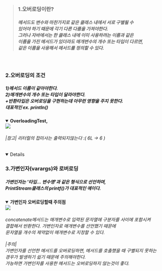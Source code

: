 <blockquote>
<h3>1.오버로딩이란?</h3>
<h5>
메서드도 변수와 마찬가지로 같은 클래스 내에서 서로 구별될 수 <br>
있어야 하기 때문에 각기 다른 다름을 가져야한다.<br>
그러나 자바에서는 한 클래스 내에 이미 사용하려는 이름과 같은<br>
이름을 가진 메서드가 있더라도 매개변수의 개수 또는 타입이 다르면,<br>
같은 이름을 사용해서 메서드를 정의할 수 있다.
</h5>
</blockquote>
<br>
<h3>2.오버로딩의 조건</h3>
<h5>
1)메서드 이름이 같아야한다.<br>
2)매개변수의 개수 또는 타입이 달라야한다.<br>
+반환타입은 오버로딩을 구현하는데 아무런 영향을 주지 못한다.<br>
대표적인 ex. println()<br>
</h5>

<details open>
  <summary> 
    <b>OverloadingTest,</b>
  </summary>
   <img src=https://github.com/luckyjek/TIL_/blob/main/Java/image/overloading.jpg>
  <h6>|참고| 리터럴의 접미사는 출력되지않는다 :( 6L -> 6 )</h6>
  </div>
</details>
<details open>

<h3>3.가변인자(varargs)와 로버로딩</h3>
<h5>가변인자는 '타입... 변수명'과 같은 형식으로 선언하며,<br> 
PrintStream클래스의 printf()가 대표적인 예이다.</h5>
<details open>
  <summary> 
    <b>가변인자 오버로딩할때 주의점</b>
  </summary>
   <img src=https://github.com/luckyjek/TIL_/blob/main/Java/image/varArgsEx.jpg>
  <h6>concatenate메서드는 매개변수로 입력된 문자열에 구분자를 사이에 포함시켜<br>
  결합해서 반환한다. 가변인자로 매개변수를 선언했기 때문에<br> 
  문자열을 개수의 제약없이 매개변수로 지정할 수 있다.<br>
  <br>
  |주의|<br>
  가변인자를 선언한 메서드를 오버로딩하면, 메서드를 호출했을 때 구별되지 못하는<br>
  경우가 발생하기 쉽기 때문에 주의해야한다.<br>
  가능하면 가변인자를 사용한 메서드는 오버로딩하지 않는것이 좋다.
  </h6>
  </div>
</details>
